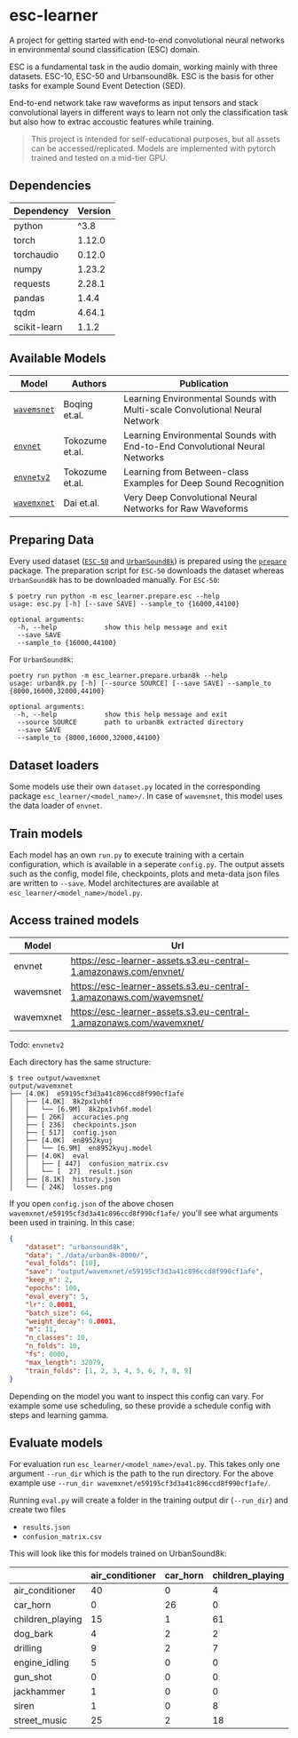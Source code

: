 # esc-learner

A project for getting started with end-to-end convolutional neural networks in
environmental sound classification (ESC) domain.

ESC is a fundamental task in the audio domain, working mainly with three datasets.
ESC-10, ESC-50 and Urbansound8k. ESC is the basis for other tasks for example
Sound Event Detection (SED).

End-to-end network take raw waveforms as input tensors and stack convolutional layers
in different ways to learn not only the classification task but also how to extrac
accoustic features while training.

> This project is intended for self-educational purposes, but all assets can be accessed/replicated.
> Models are implemented with pytorch trained and tested on a mid-tier GPU.

## Dependencies

| Dependency   | Version |
|--------------|---------|
| python       | ^3.8    |
| torch        | 1.12.0  |
| torchaudio   | 0.12.0  |
| numpy        | 1.23.2  |
| requests     | 2.28.1  |
| pandas       | 1.4.4   |
| tqdm         | 4.64.1  |
| scikit-learn | 1.1.2   |

## Available Models

| Model                                            | Authors         | Publication                                                                 |
|--------------------------------------------------|-----------------|-----------------------------------------------------------------------------|
| [`wavemsnet`](esc_learner/wavemsnet/__init__.py) | Boqing et.al.   | Learning Environmental Sounds with Multi-scale Convolutional Neural Network |
| [`envnet`](esc_learner/envnet/__init__.py)       | Tokozume et.al. | Learning Environmental Sounds with End-to-End Convolutional Neural Networks |
| [`envnetv2`](esc_learner/envnet/__init__.py)     | Tokozume et.al. | Learning from Between-class Examples for Deep Sound Recognition             |
| [`wavemxnet`](esc_learner/wavemxnet/__init__.py) | Dai et.al.      | Very Deep Convolutional Neural Networks for Raw Waveforms                   |

## Preparing Data

Every used dataset ([`ESC-50`](https://github.com/karolpiczak/ESC-50) and
[`UrbanSound8k`](https://urbansounddataset.weebly.com/urbansound8k.html)) is prepared using the [`prepare`](esc_learner/prepare/) package.
The preparation script for `ESC-50` downloads the dataset whereas `UrbanSound8k` has to be downloaded manually.
For `ESC-50`:
```
$ poetry run python -m esc_learner.prepare.esc --help
usage: esc.py [-h] [--save SAVE] --sample_to {16000,44100}

optional arguments:
  -h, --help            show this help message and exit
  --save SAVE
  --sample_to {16000,44100}
```
For `UrbanSound8k`:
```
poetry run python -m esc_learner.prepare.urban8k --help
usage: urban8k.py [-h] [--source SOURCE] [--save SAVE] --sample_to {8000,16000,32000,44100}

optional arguments:
  -h, --help            show this help message and exit
  --source SOURCE       path to urban8k extracted directory
  --save SAVE
  --sample_to {8000,16000,32000,44100}
```

## Dataset loaders

Some models use their own `dataset.py` located in the corresponding package `esc_learner/<model_name>/`.
In case of `wavemsnet`, this model uses the data loader of `envnet`.

## Train models

Each model has an own `run.py` to execute training with a certain configuration, which is available in a seperate
`config.py`. The output assets such as the config, model file, checkpoints, plots and meta-data json files are
written to `--save`. Model architectures are available at `esc_learner/<model_name>/model.py`.

## Access trained models

| Model     | Url                                                                 |
|-----------|---------------------------------------------------------------------|
| envnet    | https://esc-learner-assets.s3.eu-central-1.amazonaws.com/envnet/    |
| wavemsnet | https://esc-learner-assets.s3.eu-central-1.amazonaws.com/wavemsnet/ |
| wavemxnet | https://esc-learner-assets.s3.eu-central-1.amazonaws.com/wavemxnet/ |

Todo: `envnetv2`

Each directory has the same structure:

```
$ tree output/wavemxnet
output/wavemxnet
├── [4.0K]  e59195cf3d3a41c896ccd8f990cf1afe
│   ├── [4.0K]  8k2px1vh6f
│   │   └── [6.9M]  8k2px1vh6f.model
│   ├── [ 26K]  accuracies.png
│   ├── [ 236]  checkpoints.json
│   ├── [ 517]  config.json
│   ├── [4.0K]  en8952kyuj
│   │   └── [6.9M]  en8952kyuj.model
│   ├── [4.0K]  eval
│   │   ├── [ 447]  confusion_matrix.csv
│   │   └── [  27]  result.json
│   ├── [8.1K]  history.json
│   └── [ 24K]  losses.png
```

If you open `config.json` of the above chosen `wavemxnet/e59195cf3d3a41c896ccd8f990cf1afe/` you'll see what
arguments been used in training. In this case:

```json
{
    "dataset": "urbansound8k",
    "data": "./data/urban8k-8000/",
    "eval_folds": [10],
    "save": "output/wavemxnet/e59195cf3d3a41c896ccd8f990cf1afe",
    "keep_n": 2,
    "epochs": 100,
    "eval_every": 5,
    "lr": 0.0001,
    "batch_size": 64,
    "weight_decay": 0.0001,
    "m": 11,
    "n_classes": 10,
    "n_folds": 10,
    "fs": 8000,
    "max_length": 32079,
    "train_folds": [1, 2, 3, 4, 5, 6, 7, 8, 9]
}
```

Depending on the model you want to inspect this config can vary. For example some use scheduling, so these
provide a schedule config with steps and learning gamma.

## Evaluate models

For evaluation run `esc_learner/<model_name>/eval.py`. This takes only one argument `--run_dir` which is
the path to the run directory. For the above example use `--run_dir wavemxnet/e59195cf3d3a41c896ccd8f990cf1afe/`.

Running `eval.py` will create a folder in the training output dir (`--run_dir`) and create two files
* `results.json`
* `confusion_matrix.csv`

This will look like this for models trained on UrbanSound8k:

|                  | air_conditioner | car_horn | children_playing | dog_bark | drilling | engine_idling | gun_shot | jackhammer | siren | street_music |
|------------------|-----------------|----------|------------------|----------|----------|---------------|----------|------------|-------|--------------|
| air_conditioner  | 40              | 0        | 4                | 2        | 0        | 5             | 0        | 0          | 0     | 4            |
| car_horn         | 0               | 26       | 0                | 2        | 1        | 0             | 0        | 0          | 0     | 1            |
| children_playing | 15              | 1        | 61               | 12       | 1        | 6             | 1        | 0          | 19    | 10           |
| dog_bark         | 4               | 2        | 2                | 73       | 0        | 1             | 0        | 0          | 10    | 0            |
| drilling         | 9               | 2        | 7                | 3        | 79       | 12            | 0        | 21         | 1     | 6            |
| engine_idling    | 5               | 0        | 0                | 0        | 0        | 58            | 0        | 2          | 0     | 1            |
| gun_shot         | 0               | 0        | 0                | 1        | 0        | 0             | 30       | 0          | 0     | 0            |
| jackhammer       | 1               | 0        | 0                | 1        | 1        | 5             | 0        | 72         | 0     | 0            |
| siren            | 1               | 0        | 8                | 0        | 12       | 6             | 1        | 0          | 49    | 0            |
| street_music     | 25              | 2        | 18               | 6        | 6        | 0             | 0        | 1          | 4     | 78           |
